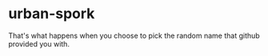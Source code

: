 # urban-spork
That's what happens when you choose to pick the random name that github provided you with.
